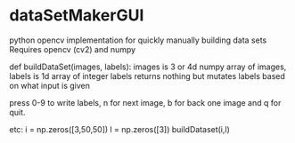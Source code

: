 # dataSetMakerGUI
python opencv implementation for quickly manually building data sets
Requires opencv (cv2) and numpy

def buildDataSet(images, labels):
  images is 3 or 4d numpy array of images, labels is 1d array of integer labels
  returns nothing but mutates labels based on what input is given
 
press 0-9 to write labels, n for next image, b for back one image and q for quit.

etc:
i = np.zeros([3,50,50])
l = np.zeros([3])
buildDataset(i,l)
